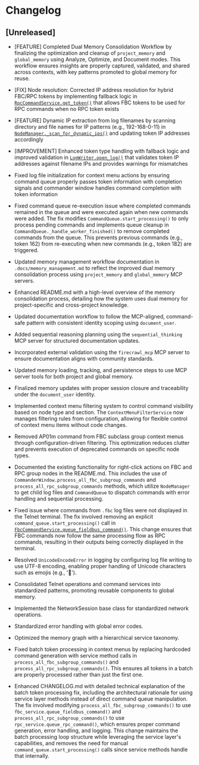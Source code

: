 # Changelog

## [Unreleased]

- [FEATURE] Completed Dual Memory Consolidation Workflow by finalizing the optimization and cleanup of `project_memory` and `global_memory` using Analyze, Optimize, and Document modes. This workflow ensures insights are properly captured, validated, and shared across contexts, with key patterns promoted to global memory for reuse.

- [FIX] Node resolution: Corrected IP address resolution for hybrid FBC/RPC tokens by implementing fallback logic in [`RpcCommandService.get_token()`](src/commander/services/rpc_command_service.py:58) that allows FBC tokens to be used for RPC commands when no RPC token exists
- [FEATURE] Dynamic IP extraction from log filenames by scanning directory and file names for IP patterns (e.g., 192-168-0-11) in [`NodeManager._scan_for_dynamic_ips()`](src/commander/node_manager.py:396) and updating token IP addresses accordingly
- [IMPROVEMENT] Enhanced token type handling with fallback logic and improved validation in [`LogWriter.open_log()`](src/commander/log_writer.py:55) that validates token IP addresses against filename IPs and provides warnings for mismatches
- Fixed log file initialization for context menu actions by ensuring command queue properly passes token information with completion signals and commander window handles command completion with token information
- Fixed command queue re-execution issue where completed commands remained in the queue and were executed again when new commands were added. The fix modifies `CommandQueue.start_processing()` to only process pending commands and implements queue cleanup in `CommandQueue._handle_worker_finished()` to remove completed commands from the queue. This prevents previous commands (e.g., token 162) from re-executing when new commands (e.g., token 182) are triggered.
- Updated memory management workflow documentation in `.docs/memory_management.md` to reflect the improved dual memory consolidation process using `project_memory` and `global_memory` MCP servers.
- Enhanced README.md with a high-level overview of the memory consolidation process, detailing how the system uses dual memory for project-specific and cross-project knowledge.
- Updated documentation workflow to follow the MCP-aligned, command-safe pattern with consistent identity scoping using `document_user`.
- Added sequential reasoning planning using the `sequential_thinking` MCP server for structured documentation updates.
- Incorporated external validation using the `firecrawl_mcp` MCP server to ensure documentation aligns with community standards.
- Updated memory loading, tracking, and persistence steps to use MCP server tools for both project and global memory.
- Finalized memory updates with proper session closure and traceability under the `document_user` identity.
- Implemented context menu filtering system to control command visibility based on node type and section. The `ContextMenuFilterService` now manages filtering rules from configuration, allowing for flexible control of context menu items without code changes.
- Removed AP01m command from FBC subclass group context menus through configuration-driven filtering. This optimization reduces clutter and prevents execution of deprecated commands on specific node types.
- Documented the existing functionality for right-click actions on FBC and RPC group nodes in the README.md. This includes the use of `CommanderWindow.process_all_fbc_subgroup_commands` and `process_all_rpc_subgroup_commands` methods, which utilize `NodeManager` to get child log files and `CommandQueue` to dispatch commands with error handling and sequential processing.
- Fixed issue where commands from `.fbc` log files were not displayed in the Telnet terminal. The fix involved removing an explicit `command_queue.start_processing()` call in [`FbcCommandService.queue_fieldbus_command()`](src/commander/services/fbc_command_service.py:53). This change ensures that FBC commands now follow the same processing flow as RPC commands, resulting in their outputs being correctly displayed in the terminal.
- Resolved `UnicodeEncodeError` in logging by configuring log file writing to use UTF-8 encoding, enabling proper handling of Unicode characters such as emojis (e.g., '📝').
- Consolidated Telnet operations and command services into standardized patterns, promoting reusable components to global memory.
- Implemented the NetworkSession base class for standardized network operations.
- Standardized error handling with global error codes.
- Optimized the memory graph with a hierarchical service taxonomy.
- Fixed batch token processing in context menus by replacing hardcoded command generation with service method calls in `process_all_fbc_subgroup_commands()` and `process_all_rpc_subgroup_commands()`. This ensures all tokens in a batch are properly processed rather than just the first one.
- Enhanced CHANGELOG.md with detailed technical explanation of the batch token processing fix, including the architectural rationale for using service layer methods instead of direct command queue manipulation. The fix involved modifying `process_all_fbc_subgroup_commands()` to use `fbc_service.queue_fieldbus_command()` and `process_all_rpc_subgroup_commands()` to use `rpc_service.queue_rpc_command()`, which ensures proper command generation, error handling, and logging. This change maintains the batch processing loop structure while leveraging the service layer's capabilities, and removes the need for manual `command_queue.start_processing()` calls since service methods handle that internally.
